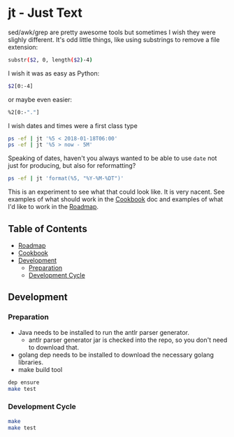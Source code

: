 # jt - Just Text

sed/awk/grep are pretty awesome tools but sometimes I wish they were slighly
different. It's odd little things, like using substrings to remove a file
extension:

```sh
substr($2, 0, length($2)-4)
```

I wish it was as easy as Python:

```sh
$2[0:-4]
```

or maybe even easier:

```sh
%2[0:-"."]
```

I wish dates and times were a first class type

```sh
ps -ef | jt '%5 < 2018-01-18T06:00'
ps -ef | jt '%5 > now - 5M'
```

Speaking of dates, haven't you always wanted to be able to use `date` not just
for producing, but also for reformatting?

```sh
ps -ef | jt 'format(%5, "%Y-%M-%DT")'
```

This is an experiment to see what that could look like. It is very nacent. See
examples of what should work in the [Cookbook](cookbook.md) doc and examples of
what I'd like to work in the [Roadmap](roadmap.md).

## Table of Contents

* [Roadmap](roadmap.md)
* [Cookbook](cookbook.md)
* [Development](#development)
    * [Preparation](#preparation)
    * [Development Cycle](#development-cycle)

## Development

### Preparation

- Java needs to be installed to run the antlr parser generator.
    - antlr parser generator jar is checked into the repo, so you don't need to
      download that.
- golang dep needs to be installed to download the necessary golang libraries.
- make build tool

```sh
dep ensure
make test
```

### Development Cycle

```sh
make
make test
```
